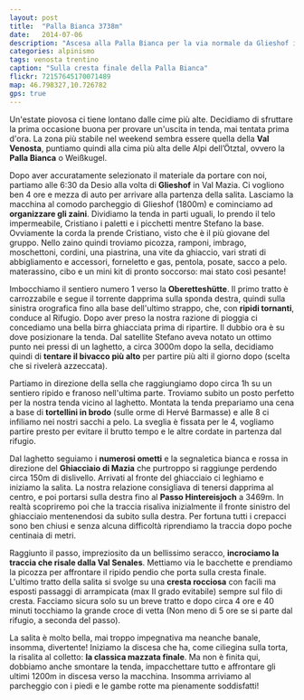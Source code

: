 ```yaml
---
layout: post
title:  "Palla Bianca 3738m"
date:   2014-07-06
description: "Ascesa alla Palla Bianca per la via normale da Glieshof in Val Mazia e la Oberetteshütte"
categories: alpinismo
tags: venosta trentino
caption: "Sulla cresta finale della Palla Bianca"
flickr: 72157645170071489
map: 46.798327,10.726782
gps: true
---
```


Un'estate piovosa ci tiene lontano dalle cime più alte. Decidiamo di sfruttare la prima occasione buona per provare un'uscita in tenda, mai tentata prima d'ora. La zona più stabile nel weekend sembra essere quella della **Val Venosta**, puntiamo quindi alla cima più alta delle Alpi dell’Ötztal, ovvero la **Palla Bianca** o Weißkugel.

Dopo aver accuratamente selezionato il materiale da portare con noi, partiamo alle 6:30 da Desio alla volta di **Glieshof** in Val Mazia. Ci vogliono ben 4 ore e mezza di auto per arrivare alla partenza della salita. Lasciamo la macchina al comodo parcheggio di Glieshof (1800m) e cominciamo ad **organizzare gli zaini**. Dividiamo la tenda in parti uguali, Io prendo il telo impermeabile, Cristiano i paletti e i picchetti mentre Stefano la base. Ovviamente la corda la prende Cristiano, visto che è il più giovane del gruppo. Nello zaino quindi troviamo picozza, ramponi, imbrago, moschettoni, cordini, una piastrina, una vite da ghiaccio, vari strati di abbigliamento e accessori, forneletto e gas, pentola, posate, sacco a pelo. materassino, cibo e un mini kit di pronto soccorso: mai stato così pesante!

Imbocchiamo il sentiero numero 1 verso la **Oberetteshütte**. Il primo tratto è carrozzabile e segue il torrente dapprima sulla sponda destra,  quindi sulla sinistra orografica fino alla base dell'ultimo strappo, che, con **ripidi tornanti**, conduce al Rifugio. Dopo aver preso la nostra razione di pioggia ci concediamo una bella birra ghiacciata prima di ripartire. Il dubbio ora è su dove posizionare la tenda. Dal satellite Stefano aveva notato un ottimo punto nei pressi di un laghetto, a circa 3000m dopo la sella, decidiamo quindi di **tentare il bivacco più alto** per partire più alti il giorno dopo (scelta che si rivelerà azzeccata).

Partiamo in direzione della sella che raggiungiamo dopo circa 1h su un sentiero ripido e franoso nell'ultima parte. Troviamo subito un posto perfetto per la nostra tenda vicino al laghetto. Montata la tenda prepariamo una cena a base di **tortellini in brodo** (sulle orme di Hervé Barmasse) e alle 8 ci infiliamo nei nostri sacchi a pelo. La sveglia è fissata per le 4, vogliamo partire presto per evitare il brutto tempo e le altre cordate in partenza dal rifugio.

Dal laghetto seguiamo i **numerosi ometti** e la segnaletica bianca e rossa in direzione del **Ghiacciaio di Mazia** che purtroppo si raggiunge perdendo circa 150m di dislivello. Arrivati al fronte del ghiacciaio ci leghiamo e iniziamo la salita. La nostra relazione consigliava di tenersi dapprima al centro, e poi portarsi sulla destra fino al **Passo Hintereisjoch** a 3469m. In realtà scopriremo poi che la traccia risaliva inizialmente il fronte sinistro del ghiacciaio mentenendosi da subito sulla destra. Per fortuna tutti i crepacci sono ben chiusi e senza alcuna difficoltà riprendiamo la traccia dopo poche centinaia di metri.

Raggiunto il passo, impreziosito da un bellissimo seracco, **incrociamo la traccia che risale dalla Val Senales**. Mettiamo via le bacchette e prendiamo la picozza per affrontare il ripido pendio che porta sulla cresta finale. L'ultimo tratto della salita si svolge su una **cresta rocciosa** con facili ma esposti passaggi di arrampicata (max II grado evitabile) sempre sul filo di cresta. Facciamo sicura solo su un breve tratto e dopo circa 4 ore e 40 minuti tocchiamo la grande croce di vetta (Non meno di 5 ore se si parte dal rifugio, a seconda del passo).

La salita è molto bella, mai troppo impegnativa ma neanche banale, insomma, divertente! Iniziamo la discesa che ha, come ciliegina sulla torta, la risalita al colletto: **la classica mazzata finale**. Ma non è finita qui, dobbiamo anche smontare la tenda, impacchettare tutto e affrontare gli ultimi 1200m in discesa verso la macchina. Insomma arriviamo al parcheggio con i piedi e le gambe rotte ma pienamente soddisfatti!



  